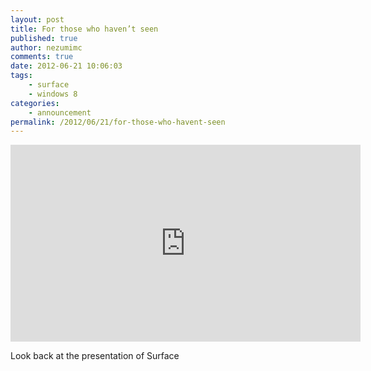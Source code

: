 ```yaml
---
layout: post
title: For those who haven’t seen
published: true
author: nezumimc
comments: true
date: 2012-06-21 10:06:03
tags:
    - surface
    - windows 8
categories:
    - announcement
permalink: /2012/06/21/for-those-who-havent-seen
---
```

 <iframe height="315" src="https://www.youtube-nocookie.com/embed/jozTK-MqEXQ?rel=0" frameborder="0" width="560" allowfullscreen="allowfullscreen"></iframe>  <p>Look back at the presentation of Surface</p>